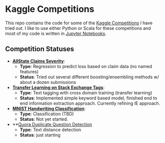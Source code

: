 # Kaggle Competitions

This repo contains the code for some of the [Kaggle Competitions](http://www.kaggle.com) I have tried out. I like to use either Python or Scala for these competitions and most of my code is written in [Jupyter Notebooks](http://www.jupyter.org).

## Competition Statuses
- **[AllState Claims Severity](./AllState)**: 
	- **Type**: Regression to predict loss based on claim data (no named features)
	- **Status**: Tried out several different boosting/ensembling methods w/ about a dozen submissions
- **[Transfer Learning on Stack Exchange Tags](./StackExchange)**:
	- **Type**: Text tagging with cross domain training (transfer learning)
	- **Status**: Implemented simple keyword based model, finished end to end information extraction approach. Currently refining IE approach.
- **[MNIST Handwriting Classification](./MNIST)**:
	- **Type**: Classification (TBD)
	- **Status**: Not yet started.
- **[Quora Duplicate Question Detection](./Quora)
	- **Type**: Text distance detection 
	- **Status**: just starting
